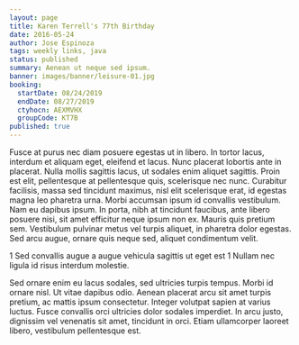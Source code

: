 ```yaml
---
layout: page
title: Karen Terrell's 77th Birthday
date: 2016-05-24
author: Jose Espinoza
tags: weekly links, java
status: published
summary: Aenean ut neque sed ipsum.
banner: images/banner/leisure-01.jpg
booking:
  startDate: 08/24/2019
  endDate: 08/27/2019
  ctyhocn: AEXMVHX
  groupCode: KT7B
published: true
---
```

Fusce at purus nec diam posuere egestas ut in libero. In tortor lacus, interdum et aliquam eget, eleifend et lacus. Nunc placerat lobortis ante in placerat. Nulla mollis sagittis lacus, ut sodales enim aliquet sagittis. Proin est elit, pellentesque at pellentesque quis, scelerisque nec nunc. Curabitur facilisis, massa sed tincidunt maximus, nisl elit scelerisque erat, id egestas magna leo pharetra urna. Morbi accumsan ipsum id convallis vestibulum. Nam eu dapibus ipsum. In porta, nibh at tincidunt faucibus, ante libero posuere nisi, sit amet efficitur neque ipsum non ex. Mauris quis pretium sem. Vestibulum pulvinar metus vel turpis aliquet, in pharetra dolor egestas. Sed arcu augue, ornare quis neque sed, aliquet condimentum velit.

1 Sed convallis augue a augue vehicula sagittis ut eget est
1 Nullam nec ligula id risus interdum molestie.

Sed ornare enim eu lacus sodales, sed ultricies turpis tempus. Morbi id ornare nisl. Ut vitae dapibus odio. Aenean placerat arcu sit amet turpis pretium, ac mattis ipsum consectetur. Integer volutpat sapien at varius luctus. Fusce convallis orci ultricies dolor sodales imperdiet. In arcu justo, dignissim vel venenatis sit amet, tincidunt in orci. Etiam ullamcorper laoreet libero, vestibulum pellentesque est.
